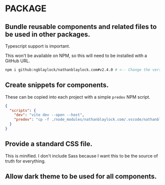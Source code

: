 # PACKAGE

## Bundle reusable components and related files to be used in other packages.

Typescript support is important. 

This won't be available on NPM, so this will need to be installed with a GitHub URL.

```bash
npm i github:ngblaylock/nathanblaylock.com#v2.4.0 # <-- Change the version to the latest tag
```

## Create snippets for components.

These can be copied into each project with a simple `predev` NPM script.

```json
{
  "scripts": {
    "dev": "vite dev --open --host",
    "predev": "cp -f ./node_modules/nathanblaylock.com/.vscode/nathanblaylock.code-snippets .vscode/"
  }
}
```

## Provide a standard CSS file.

This is minified. I don't include Sass because I want this to be the source of truth for everything.

## Allow dark theme to be used for all components.